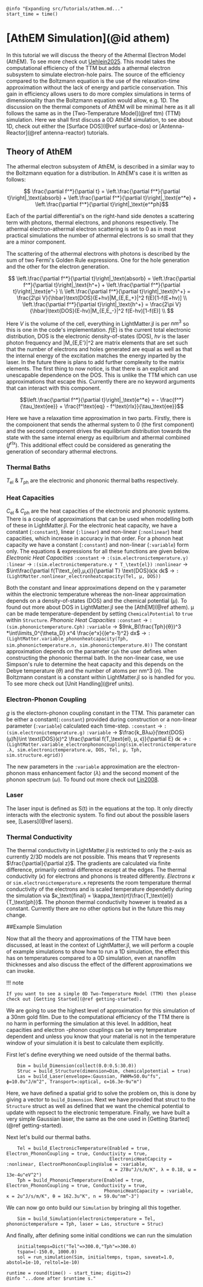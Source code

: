 ```@setup logging
@info "Expanding src/Tutorials/athem.md..."
start_time = time()
```

# [AthEM Simulation](@id athem)

In this tutorial we will discuss the theory of the Athermal Electron Model (AthEM). To see more 
check out [Uehlein2025](@cite). This model takes the computational efficiency of the TTM but adds a 
athermal electron subsystem to simulate electron-hole pairs. The source of the efficiency compared
to the Boltzmann equation is the use of the relaxation-time approximation without the lack of
energy and particle conservation. This gain in efficiency allows users to do more complex simulations
in terms of dimensionality than the Boltzmann equation would allow, e.g. 1D. The discussion on the
thermal componets of AthEM will be minimal here as it all follows the same as in the [Two-Temperature Model](@ref ttm) 
(TTM) simulation. Here we shall first discuss a 0D AthEM simulation, to see about 1D, check out either
the [Surface DOS](@ref surface-dos) or [Antenna-Reactor](@ref antenna-reactor) tutorials. 

## Theory of AthEM

The athermal electron subsystem of AthEM, is described in a similar way to the Boltzmann equation for
a distribution. In AthEM's case it is written as follows:
```math
    \frac{\partial f^*}{\partial t} = \left.\frac{\partial f^*}{\partial t}\right|_\text{absorb} + \left.\frac{\partial f^*}{\partial t}\right|_\text{e^*e} + \left.\frac{\partial f^*}{\partial t}\right|_\text{e^*ph}
```

Each of the partial differential's on the right-hand side denotes a scattering term with photons, thermal electrons,
and phonons respectively. The athermal electron-athermal electron scattering is set to 0 as in most practical
simulations the number of athermal electrons is so small that they are a minor component. 

The scattering of the athermal electrons with photons is described by the sum of two Fermi's Golden Rule expressions.
One for the hole generation and the other for the electron generation.
```math
    \left.\frac{\partial f^*}{\partial t}\right|_\text{absorb} = \left.\frac{\partial f^*}{\partial t}\right|_\text{h^+} + \left.\frac{\partial f^*}{\partial t}\right|_\text{e^-}  \\
    \left.\frac{\partial f^*}{\partial t}\right|_\text{h^+} = \frac{2\pi V}{\hbar}\text{DOS}(E+hv)|M_{E,E_+}|^2 f(E)[1-f(E+hv)] \\ 
    \left.\frac{\partial f^*}{\partial t}\right|_\text{h^+} = \frac{2\pi V}{\hbar}\text{DOS}(E-hv)|M_{E,E_-}|^2 f(E-hv)[1-f(E)] \\ 
```
Here $V$ is the volume of the cell, everything in LightMatter.jl is per $nm^3$ so this is one in the code's implementation.
$f(E)$ is the current total electronic distribution, $\text{DOS}$ is the electronic density-of-states (DOS), $hv$ is the 
laser photon frequency and |M_{E,E'}|^2 are matrix elements that are set such that the number of electrons and holes
generated are equal as well as that the internal energy of the excitation matches the energy inparted by the laser.
In the future there is plans to add further complexity to the matrix elements. The first thing to now notice, is that
there is an explicit and unescapable dependence on the DOS. This is unlike the TTM which can use approximations
that escape this. Currently there are no keyword arguments that can interact with this component.

```math
\left.\frac{\partial f^*}{\partial t}\right|_\text{e^*e} = - \frac{f^*}{\tau_\text{ee}} + \frac{f^\text{eq} - f^\text{rlx}}{\tau_\text{ee}}
```
Here we have a relaxation time approximation in two parts. Firstly, there is the compoionent that sends the 
athermal system to 0 (the first component) and the second component drives the equilibrium distribution
towards the state with the same internal energy as equilbrium and athermal combined ($f^\text{rlx}$). This
additional effect could be considered as generating the generation of secondary athermal electrons. 

### Thermal Baths

$T_\text{el}$ & $T_\text{ph}$ are the electronic and phononic thermal baths respectively. 

### Heat Capacities

$C_\text{el}$ & $C_\text{ph}$ are the heat capacities of the electronic and phononic systems. There is a couple of 
approximations that can be used when modelling both of these in LightMatter.jl. For the electronic heat capacity,
we have a constant (`:constant`), linear (`:linear`) and non-linear (`:nonlinear`) heat capacities, which increase
in accuracy in that order. For a phonon heat capacity we have a constant (`:constant`) and non-linear (`:variable`)
form only. The equations & expressions for all these functions are given below.
*Electronic Heat Capacities*
`:constant` -> `:(sim.electronictemperature.γ)`
`:linear` -> `:(sim.electronictemperature.γ * T_\text{el})`
`:nonlinear` -> $\int\frac{\partial f(T\text_{el},μ,ϵ)}{\partial T} \text{DOS}(ϵ)ϵ dϵ$ 
            -> `:(LightMatter.nonlinear_electronheatcapacity(Tel, μ, DOS))`

Both the constant and linear approximations depend on the γ parameter within the electronic temperature whereas the non-linear
approximation depends on a density-of-states (DOS) and the chemical potential ($μ$). To found out more about DOS in LightMatter.jl
see the [AthEM](@ref athem). μ can be made temperature-dependent by setting `ChemicalPotential` to `true` within `Structure`.
*Phononic Heat Capacities*
`:constant` -> `:(sim.phononictemperature.Cph)`
`:variable` -> $9nk_B(\frac{Tph}{θ})^3 *\int\limits_0^{\theta_D} x^4 \frac{e^x}{(e^x-1)^2} dx$
             -> `:(LightMatter.variable_phononheatcapacity(Tph, sim.phononictemperature.n, sim.phononictemperature.θ))`
The constant approximation depends on the parameter `Cph` the user defines when constructing the phononic thermal bath.
In the non-linear case, we use Simpson's rule to determine the heat capacity and this depends on the Debye temperature ($θ$)
and the number of atoms per nm^3 ($n$). The Boltzmann constant is a constant within LightMatter.jl so is handled for you.
To see more check out [Unit Handling](@ref units).

### Electron-Phonon Coupling

$g$ is the electorn-phonon coupling constant in the TTM. This parameter can be either a constant(`:constant`) provided 
during construction or a non-linear parameter (`:variable`) calculated each time-step. 
`:constant` -> `:(sim.electronictemperature.g)`
`:variable` -> $\frac{k_Bλω}{\text{DOS}(μ)ħ}\int \text{DOS}(ϵ)^2 \frac{\partial f(T_\text{el}, μ, ϵ)}{\partial E} dϵ
            -> `:(LightMatter.variable_electronphononcoupling(sim.electronictemperature.λ, sim.electronictemperature.ω, DOS, Tel, μ, Tph, sim.structure.egrid))`

The new parameters in the `:variable` approximation are the electron-phonon mass enhancement factor ($λ$) and
the second moment of the phonon spectrum ($ω$). To found out more check out [Lin2008](@cite).

### Laser

The laser input is defined as S(t) in the equations at the top. It only directly interacts with the electronic system.
To find out about the possible lasers see, [Lasers](@ref lasers).

### Thermal Conductivity

The thermal conductivity in LightMatter.jl is restricted to only the z-axis as currently 2/3D models are not possible.
This means that $\nabla$ represents $\frac{\partial}{\partial z}$. The gradients are calculated via finite difference,
primarily central difference except at the edges. The thermal conductivity ($κ$) for electrons and phonons is treated
differently.
*Electrons*
$\kappa$ or `sim.electronictemperature.κ` represents the room temperature thermal conductivity of the electrons and 
is scaled temperature dependetly during the simulation via $κ_\text{final} = \kappa_\text{rt}\frac{T_\text{el}}{T_\text{ph}}$.
The phonon thermal conductivity however is treated as a constant. Currently there are no other options but in the future this
may change. 

##Example Simulation

Now that all the theory and approximations of the TTM have been discussed, at least in the context of LightMatter.jl, we
will perform a couple of example simulations to show how to run a 1D simulation, the effect this has on temperatures
compared to a 0D simulation, even at nanofilm thicknesses and also discuss the effect of the different approximations
we can invoke. 

!!! note

    If you want to see a simple 0D Two-Temperature Model (TTM) then please check out [Getting Started](@ref getting-started).


We  are going to use the highest level of approximation for this simulation of a 30nm gold film. Due to the computational 
efficiency of the TTM there is no harm in performing the simulation at this level. In addition, heat capacities and electron
-phonon couplings can be very temperature dependent and unless you know that your material is not in the temperature 
window of your simulation it is best to calculate them explicitly. 

First let's define everything we need outside of the thermal baths.
```
    Dim = build_Dimension(collect(0.0:0.5:30.0))
    Struc = build_Structure(dimension=Dim, chemicalpotential = true)
    Las = build_Laser(envelope=:Gaussian, FWHM=50.0u"fs", ϕ=10.0u"J/m^2", Transport=:optical, ϵ=16.3e-9u"m")
```
Here, we have defined a spatial grid to solve the problem on, this is done by giving a vector to `build_Dimension`.
Next we have provided that struct to the `Structure` struct as well as defined that we want the chemical potential
to update with repsect to the electronic temperature. Finally, we have built a very simple Gaussian laser, the same
as the one used in [Getting Started](@ref getting-started).

Next let's build our thermal baths.
```
    Tel = build_ElectronicTemperature(Enabled = true, Electron_PhononCoupling = true, Conductivity = true,
                                      ElectronicHeatCapcity = :nonlinear, ElectronPhononCouplingValue = :variable,
                                      κ = 278u"J/s/m/K", λ = 0.18, ω = 13e-4u"eV^2")
    Tph = build_PhononicTemperature(Enabled = true, Electron_PhononCoupling = true, Conductivity = true,
                                    PhononicHeatCapacity = :variable, κ = 2u"J/s/m/K", θ = 162.3u"K", n = 59.0u"nm^-3")
```
We can now go onto build our `Simulation` by bringing all this together.

```
    Sim = build_Simulation(electronictemperature = Tel, phononictemperature = Tph, laser = Las, structure = Struc)
```

And finally, after defining some initial conditions we can run the simulation
```
    initialtemps=Dict("Tel"=>300.0,"Tph"=>300.0)
    tspan=(-150.0, 1000.0)  
    sol = run_simulation(Sim, initialtemps, tspan, saveat=1.0, abstol=1e-10, reltol=1e-10)
```

```@setup logging
runtime = round(time() - start_time; digits=2)
@info "...done after $runtime s."
```